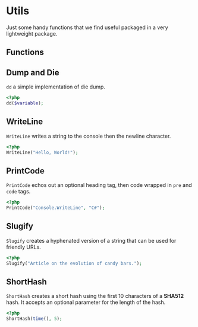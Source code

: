 # Utils

Just some handy functions that we find useful packaged in a very lightweight package.

## Functions

## Dump and Die

`dd` a simple implementation of die dump.

```php
<?php
dd($variable);
```

## WriteLine

`WriteLine` writes a string to the console then the newline character.

```php
<?php
WriteLine("Hello, World!");
```

## PrintCode

`PrintCode` echos out an optional heading tag, then code wrapped in `pre` and `code` tags.

```php
<?php
PrintCode("Console.WriteLine", "C#");
```

## Slugify

`Slugify` creates a hyphenated version of a string that can be used for friendly URLs.

```php
<?php
Slugify("Article on the evolution of candy bars.");
```

## ShortHash

`ShortHash` creates a short hash using the first 10 characters of a **SHA512** hash.
It accepts an optional parameter for the length of the hash.

```php
<?php
ShortHash(time(), 5);
```

